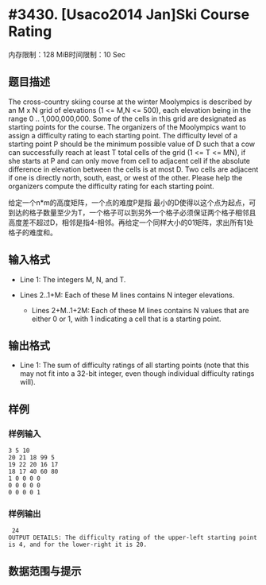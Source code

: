 # #3430. [Usaco2014 Jan]Ski Course Rating

内存限制：128 MiB时间限制：10 Sec

## 题目描述

   The cross-country skiing course at the winter Moolympics is described by an M x N grid of elevations (1 <= M,N <= 500), each elevation being in the range 0 .. 1,000,000,000.    Some of the cells in this grid are designated as starting points for the course.  The organizers of the Moolympics want to assign a difficulty rating to each starting point.  The difficulty level of a starting point P should be the minimum possible value of D such that a cow can successfully reach at least T total cells of the grid (1 <= T <= MN), if she starts at P and can only move from cell to adjacent cell if the absolute difference in elevation between the cells is at most D.  Two cells are adjacent if one is directly north, south, east, or west of the other.  Please help the organizers compute the difficulty rating for each starting point.  

给定一个n*m的高度矩阵，一个点的难度P是指 最小的D使得以这个点为起点，可到达的格子数量至少为T，一个格子可以到另外一个格子必须保证两个格子相邻且高度差不超过D，相邻是指4-相邻。再给定一个同样大小的01矩阵，求出所有1处格子的难度和。

## 输入格式

* Line 1: The integers M, N, and T.  

* Lines 2..1+M: Each of these M lines contains N integer elevations.

  * Lines 2+M..1+2M: Each of these M lines contains N values that are         either 0 or 1, with 1 indicating a cell that is a starting         point. 

## 输出格式

* Line 1: The sum of difficulty ratings of all starting points (note         that this may not fit into a 32-bit integer, even though         individual difficulty ratings will).

## 样例

### 样例输入

    
    3 5 10 
    20 21 18 99 5 
    19 22 20 16 17 
    18 17 40 60 80
    1 0 0 0 0 
    0 0 0 0 0
    0 0 0 0 1
    

### 样例输出

    
     24 
    OUTPUT DETAILS: The difficulty rating of the upper-left starting point is 4, and for the lower-right it is 20.
    

## 数据范围与提示
